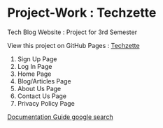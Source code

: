 # Project-Work : Techzette
Tech Blog Website : Project for 3rd Semester

View this project on GitHub Pages : [Techzette](https://swatiaf.github.io/techzette-blog/)

1. Sign Up Page
2. Log In Page
3. Home Page
4. Blog/Articles Page
5. About Us Page
6. Contact Us Page
7. Privacy Policy Page

[Documentation Guide google search](https://www.google.com/search?q=how+to+write+a+documentation+file+for+a+website&ei=e1cPYs0R9eLaug-4n4sg&ved=0ahUKEwiNu-LE6Yj2AhV1sVYBHbjPAgQQ4dUDCA4&uact=5&oq=how+to+write+a+documentation+file+for+a+website&gs_lcp=Cgdnd3Mtd2l6EAM6BwgAEEcQsAM6BAghEApKBAhBGABKBAhGGABQpQxYtClg_C5oAXABeACAAb0BiAG_EZIBBDAuMTSYAQCgAQHIAQjAAQE&sclient=gws-wiz)
